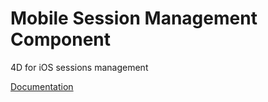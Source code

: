# Mobile Session Management Component
4D for iOS sessions management

[Documentation](https://developer.4d.com/4d-for-ios/docs/en/publishing.html#mobile-session-management-component)
